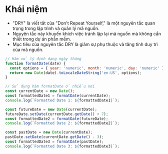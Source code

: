 # Khái niệm

- "DRY" là viết tắt của "Don't Repeat Yourself," là một nguyên tắc quan trọng trong lập trình và quản lý mã nguồn.
- Nguyên tắc này khuyến khích việc tránh lặp lại mã nguồn mà không cần thiết trong dự án phần mềm.
- Mục tiêu của nguyên tắc DRY là giảm sự phụ thuộc và tăng tính duy trì của mã nguồn.


```js
// Hàm xử lý định dạng ngày tháng
function formatDate(date) {
  const options = { year: 'numeric', month: 'numeric', day: 'numeric' };
  return new Date(date).toLocaleDateString('en-US', options);
}

// Sử dụng hàm formatDate ở nhiều nơi
const currentDate = new Date();
const formattedDate1 = formatDate(currentDate);
console.log(`Formatted Date 1: ${formattedDate1}`);

const futureDate = new Date(currentDate);
futureDate.setDate(currentDate.getDate() + 7);
const formattedDate2 = formatDate(futureDate);
console.log(`Formatted Date 2: ${formattedDate2}`);

const pastDate = new Date(currentDate);
pastDate.setDate(currentDate.getDate() - 3);
const formattedDate3 = formatDate(pastDate);
console.log(`Formatted Date 3: ${formattedDate3}`);

```










